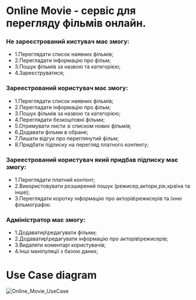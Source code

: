 # Online Movie - сервіс для перегляду фільмів онлайн.
### Не зареєстрований кистувач має змогу:
   + 1.Переглядати список наявних фільмів;
   + 2.Перегладати інформацію про фільм;
   + 3.Пошук фільмів за назвою та категорією;
   + 4.Зареєструватися;
### Зареестрований користувач має змогу: 
  + 1.Переглядати список наявних фільмів;
  + 2.Перегладати інформацію про фільм;
  + 3.Пошук фільмів за назвою та категорією;
  + 4.Переглядати безкоштовні фільми;
  + 5.Отримувати листи зі списком нових фільмів;
  + 6.Додавати фільми в обране;
  + 7.Лишати відгук про переглянутий фільм;
  + 8.Придбати підписку на перегляд платного контенту;
### Зареестрований користувач який придбав підписку має змогу:
   + 1.Переглядати платний контент;
   + 2.Використовувати розширений пошук (режисер,актори,рік,країна та інше);
   + 3.Переглядати коротку інформацію про акторів\режисерів та їхню фільмографію.
### Адміністратор  має змогу:
   + 1.Додаватир\редагувати фільми;
   + 2.Додаватир\редагувати інформацію про акторів\режисерів;
   + 3.Видаляти коментарі користувачів;
   + 4.Інші маніпуляції з базою даних;
# Use Case diagram
![Online_Movie_UseCase](https://github.com/Sashok9203/Online_Movie/assets/56803757/797c8950-f7db-47db-849d-79bdd7ce47de)
